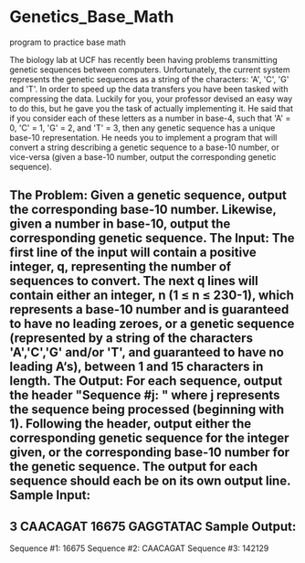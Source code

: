 # Genetics_Base_Math
program to practice base math


The biology lab at UCF has recently been having problems transmitting genetic sequences between computers.
Unfortunately, the current system represents the genetic sequences as a string of the characters: 'A', 'C', 'G' and 'T'. 
In order to speed up the data transfers you have been tasked with compressing the data. Luckily for you, your professor devised 
an easy way to do this, but he gave you the task of actually implementing it. He said that if you consider each of these 
letters as a number in base-4, such that 'A' = 0, 'C' = 1, 'G' = 2, and 'T' = 3, then any genetic sequence has a unique base-10 
representation. He needs you to implement a program that will convert a string describing a genetic sequence to a base-10 number, 
or vice-versa (given a base-10 number, output the corresponding genetic sequence).


The Problem:
Given a genetic sequence, output the corresponding base-10 number. Likewise, given a number in base-10, output the corresponding genetic sequence.
The Input:
The first line of the input will contain a positive integer, q, representing the number of sequences to convert. The next q lines will contain either an integer, n (1 ≤ n ≤ 230-1), which represents a base-10 number and is guaranteed to have no leading zeroes, or a genetic sequence (represented by a string of the characters 'A','C','G' and/or 'T', and guaranteed to have no leading A‘s), between 1 and 15 characters in length.
The Output:
For each sequence, output the header "Sequence #j: " where j represents the sequence being processed (beginning with 1). Following the header, output either the corresponding genetic sequence for the integer given, or the corresponding base-10 number for the genetic sequence. The output for each sequence should each be on its own output line.
Sample Input:
-----------
3
CAACAGAT
16675
GAGGTATAC
Sample Output:
----------
Sequence #1: 16675
Sequence #2: CAACAGAT
Sequence #3: 142129
